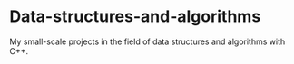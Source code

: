 # Data-structures-and-algorithms
My small-scale projects in the field of data structures and algorithms with C++.
